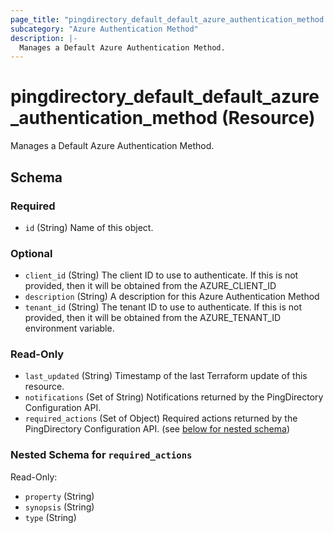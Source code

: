 ```yaml
---
page_title: "pingdirectory_default_default_azure_authentication_method Resource - terraform-provider-pingdirectory"
subcategory: "Azure Authentication Method"
description: |-
  Manages a Default Azure Authentication Method.
---
```


# pingdirectory_default_default_azure_authentication_method (Resource)

Manages a Default Azure Authentication Method.



<!-- schema generated by tfplugindocs -->
## Schema

### Required

- `id` (String) Name of this object.

### Optional

- `client_id` (String) The client ID to use to authenticate. If this is not provided, then it will be obtained from the AZURE_CLIENT_ID
- `description` (String) A description for this Azure Authentication Method
- `tenant_id` (String) The tenant ID to use to authenticate. If this is not provided, then it will be obtained from the AZURE_TENANT_ID environment variable.

### Read-Only

- `last_updated` (String) Timestamp of the last Terraform update of this resource.
- `notifications` (Set of String) Notifications returned by the PingDirectory Configuration API.
- `required_actions` (Set of Object) Required actions returned by the PingDirectory Configuration API. (see [below for nested schema](#nestedatt--required_actions))

<a id="nestedatt--required_actions"></a>
### Nested Schema for `required_actions`

Read-Only:

- `property` (String)
- `synopsis` (String)
- `type` (String)



